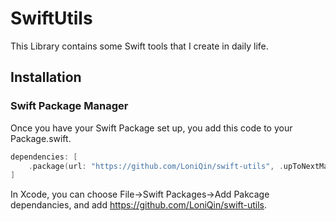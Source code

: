 # SwiftUtils

This Library contains some Swift tools that I create in daily life.
## Installation

### Swift Package Manager

Once you have your Swift Package set up, you add this code to your Package.swift.

```swift
dependencies: [
    .package(url: "https://github.com/LoniQin/swift-utils", .upToNextMajor(from: "1.14.0"))
]
```

In Xcode, you can choose File->Swift Packages->Add Pakcage dependancies, and add https://github.com/LoniQin/swift-utils.
